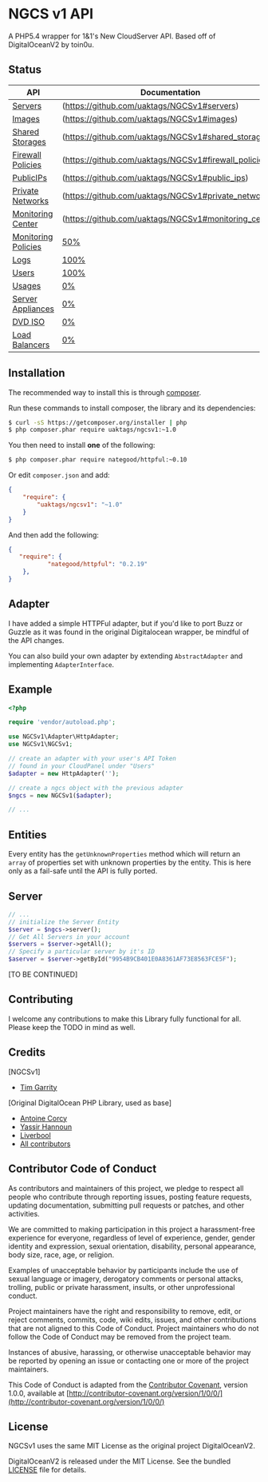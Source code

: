 NGCS v1 API
===========

A PHP5.4 wrapper for 1&1's New CloudServer API. Based off of DigitalOceanV2 by toin0u.

Status
------

API | Documentation | Status |
--- | ------------- | ------ |
[Servers](https://cloudpanel-api.1and1.com/documentation/v1/#_servers) | (https://github.com/uaktags/NGCSv1#servers) | [100%] |
[Images](https://cloudpanel-api.1and1.com/documentation/v1/#_images) | (https://github.com/uaktags/NGCSv1#images) | [100%]
[Shared Storages](https://cloudpanel-api.1and1.com/documentation/v1/#_shared_storages) | (https://github.com/uaktags/NGCSv1#shared_storages) | [100%] |
[Firewall Policies](https://cloudpanel-api.1and1.com/documentation/v1/#_firewall_policies) | (https://github.com/uaktags/NGCSv1#firewall_policies) | [100%] |
[PublicIPs](https://cloudpanel-api.1and1.com/documentation/v1/#_public_ips) | (https://github.com/uaktags/NGCSv1#public_ips) | [100%] |
[Private Networks](https://cloudpanel-api.1and1.com/documentation/v1/#_private_networks) | (https://github.com/uaktags/NGCSv1#private_networks) | [90%]
[Monitoring Center](https://cloudpanel-api.1and1.com/documentation/v1/#_monitoring_center) | (https://github.com/uaktags/NGCSv1#monitoring_center) | [100%] 
[Monitoring Policies](https://cloudpanel-api.1and1.com/documentation/v1/#_monitoring_policies) | [50%](https://github.com/uaktags/NGCSv1#monitoring_policies) | 
[Logs](https://cloudpanel-api.1and1.com/documentation/v1/#_logs) | [100%](https://github.com/uaktags/NGCSv1#logs) | 
[Users](https://cloudpanel-api.1and1.com/documentation/v1/#_users) | [100%](https://github.com/uaktags/NGCSv1#users) | 
[Usages](https://cloudpanel-api.1and1.com/documentation/v1/#_usages) | [0%](https://github.com/uaktags/NGCSv1#usages) | 
[Server Appliances](https://cloudpanel-api.1and1.com/documentation/v1/#_server_appliances) | [0%](https://github.com/uaktags/NGCSv1#server_appliances) | 
[DVD ISO](https://cloudpanel-api.1and1.com/documentation/v1/#_dvd_iso) | [0%](https://github.com/uaktags/NGCSv1#dvd_iso) | 
[Load Balancers](https://cloudpanel-api.1and1.com/documentation/v1/#_load_balancers) | [0%](https://github.com/uaktags/NGCSv1#load_balancer) | 


Installation
------------

The recommended way to install this is through [composer](http://getcomposer.org).

Run these commands to install composer, the library and its dependencies:

```bash
$ curl -sS https://getcomposer.org/installer | php
$ php composer.phar require uaktags/ngcsv1:~1.0
```

You then need to install **one** of the following:
```bash
$ php composer.phar require nategood/httpful:~0.10

```

Or edit `composer.json` and add:

```json
{
    "require": {
        "uaktags/ngcsv1": "~1.0"
    }
}
```

And then add the following:

```json
{
   "require": {
           "nategood/httpful": "0.2.19"
    },
}
```

Adapter
-------

I have added a simple HTTPFul adapter, but if you'd like to port Buzz or Guzzle as it was found in the original Digitalocean wrapper, be mindful of the API changes.

You can also build your own adapter by extending `AbstractAdapter` and implementing `AdapterInterface`.

Example
-------

```php
<?php

require 'vendor/autoload.php';

use NGCSv1\Adapter\HttpAdapter;
use NGCSv1\NGCSv1;

// create an adapter with your user's API Token
// found in your CloudPanel under "Users"
$adapter = new HttpAdapter('');

// create a ngcs object with the previous adapter
$ngcs = new NGCSv1($adapter);

// ...
```

Entities
--------

Every entity has the `getUnknownProperties` method which will return an `array` of properties set with unknown
properties by the entity. This is here only as a fail-safe until the API is fully ported.

Server
-------

```php
// ...
// initialize the Server Entity
$server = $ngcs->server();
// Get All Servers in your account
$servers = $server->getAll();
// Specify a particular server by it's ID
$aserver = $server->getById("9954B9CB401E0A8361AF73E8563FCE5F");
````

[TO BE CONTINUED]

Contributing
------------

I welcome any contributions to make this Library fully functional for all. Please keep the TODO in mind as well.

Credits
-------
[NGCSv1]
* [Tim Garrity](http://timgarrity.me)

[Original DigitalOcean PHP Library, used as base]
* [Antoine Corcy](https://twitter.com/toin0u)
* [Yassir Hannoun](https://twitter.com/yassirh)
* [Liverbool](https://github.com/liverbool)
* [All contributors](https://github.com/toin0u/DigitalOceanV2/contributors)


Contributor Code of Conduct
---------------------------

As contributors and maintainers of this project, we pledge to respect all people
who contribute through reporting issues, posting feature requests, updating
documentation, submitting pull requests or patches, and other activities.

We are committed to making participation in this project a harassment-free
experience for everyone, regardless of level of experience, gender, gender
identity and expression, sexual orientation, disability, personal appearance,
body size, race, age, or religion.

Examples of unacceptable behavior by participants include the use of sexual
language or imagery, derogatory comments or personal attacks, trolling, public
or private harassment, insults, or other unprofessional conduct.

Project maintainers have the right and responsibility to remove, edit, or reject
comments, commits, code, wiki edits, issues, and other contributions that are
not aligned to this Code of Conduct. Project maintainers who do not follow the
Code of Conduct may be removed from the project team.

Instances of abusive, harassing, or otherwise unacceptable behavior may be
reported by opening an issue or contacting one or more of the project
maintainers.

This Code of Conduct is adapted from the [Contributor
Covenant](http:contributor-covenant.org), version 1.0.0, available at
[http://contributor-covenant.org/version/1/0/0/](http://contributor-covenant.org/version/1/0/0/)

License
-------

NGCSv1 uses the same MIT License as the original project DigitalOceanV2.

DigitalOceanV2 is released under the MIT License. See the bundled
[LICENSE](https://github.com/toin0u/DigitalOceanV2/blob/master/LICENSE) file for details.